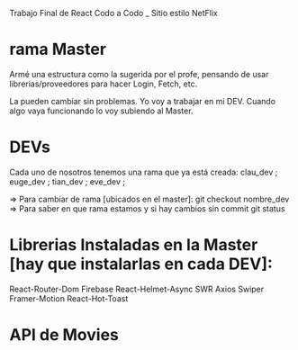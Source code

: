 Trabajo Final de React Codo a Codo _ Sitio estilo NetFlix

# rama Master
Armé una estructura como la sugerida por el profe, pensando de usar librerias/proveedores para hacer Login, Fetch, etc.

La pueden cambiar sin problemas.
Yo voy a trabajar en mi DEV. Cuando algo vaya funcionando lo voy subiendo al Master.

# DEVs
Cada uno de nosotros tenemos una rama que ya está creada: 
clau_dev ;
euge_dev ;
tian_dev ;
eve_dev ;

=> Para cambiar de rama [ubicados en el master]:
git checkout nombre_dev 
=> Para saber en que rama estamos y si hay cambios sin commit
git status

# Librerias Instaladas en la Master [hay que instalarlas en cada DEV]:
React-Router-Dom
Firebase
React-Helmet-Async
SWR
Axios
Swiper
Framer-Motion
React-Hot-Toast

# API de Movies